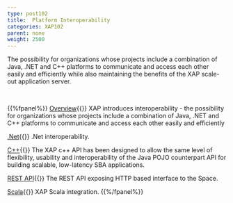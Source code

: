 ```yaml
---
type: post102
title:  Platform Interoperability
categories: XAP102
parent: none
weight: 2500
---
```




The possibility for organizations whose projects include a combination of Java, .NET and C++ platforms to communicate and access each other easily and efficiently while also maintaining the benefits of the XAP scale-out application server.


<br>

{{%fpanel%}}
[Overview](./interoperability.html){{<wbr>}}
XAP introduces interoperability - the possibility for organizations whose projects include a combination of Java, .NET and C++ platforms to communicate and access each other easily and efficiently

[.Net]({{%currentneturl%}}/interoperability.html){{<wbr>}}
.Net interoperability.

[C++](./xap-cpp.html){{<wbr>}}
The XAP c++ API has been designed to allow the same level of flexibility, usability and interoperability of the Java POJO counterpart API for building scalable, low-latency SBA applications.

[REST API](./rest-service-overview.html){{<wbr>}}
The REST API exposing HTTP based interface to the Space.

[Scala](./scala.html){{<wbr>}}
XAP Scala integration.
{{%/fpanel%}}
